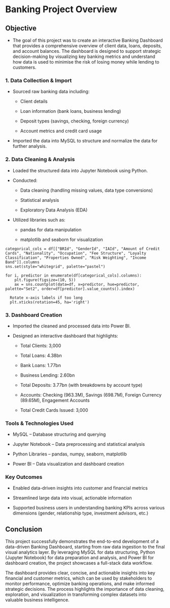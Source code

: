# Banking Project Overview

## Objective

- The goal of this project was to create an interactive Banking Dashboard that provides a comprehensive overview of client data, loans, deposits, and account balances. The dashboard is designed to support strategic decision-making by visualizing key banking metrics and understand how data is used to minimise the risk of losing money while lending to customers.

### 1. Data Collection & Import

- Sourced raw banking data including:

  - Client details

  - Loan information (bank loans, business lending)

  - Deposit types (savings, checking, foreign currency)

  - Account metrics and credit card usage

- Imported the data into MySQL to structure and normalize the data for further analysis.

### 2. Data Cleaning & Analysis

- Loaded the structured data into Jupyter Notebook using Python.

- Conducted:

  - Data cleaning (handling missing values, data type conversions)

  - Statistical analysis

  - Exploratory Data Analysis (EDA)

- Utilized libraries such as:

  - pandas for data manipulation

  - matplotlib and seaborn for visualization

```
categorical_cols = df[["BRId", "GenderId", "IAId", "Amount of Credit Cards", "Nationality", "Occupation", "Fee Structure", "Loyalty Classification", "Properties Owned", "Risk Weighting", "Income Band"]].columns
sns.set(style="whitegrid", palette="pastel")

for i, predictor in enumerate(df[categorical_cols].columns):
    plt.figure(figsize=(10, 5))
    ax = sns.countplot(data=df, x=predictor, hue=predictor, palette="Set2", order=df[predictor].value_counts().index)

  Rotate x-axis labels if too long
  plt.xticks(rotation=45, ha='right')
```


### 3. Dashboard Creation

- Imported the cleaned and processed data into Power BI.

- Designed an interactive dashboard that highlights:

  - Total Clients: 3,000

  - Total Loans: 4.38bn

  - Bank Loans: 1.77bn

  - Business Lending: 2.60bn

  - Total Deposits: 3.77bn (with breakdowns by account type)

  - Accounts: Checking (963.3M), Savings (698.7M), Foreign Currency (89.65M), Engagement Accounts

  - Total Credit Cards Issued: 3,000


### Tools & Technologies Used

- MySQL – Database structuring and querying

- Jupyter Notebook – Data preprocessing and statistical analysis

- Python Libraries – pandas, numpy, seaborn, matplotlib

- Power BI – Data visualization and dashboard creation


### Key Outcomes

- Enabled data-driven insights into customer and financial metrics

- Streamlined large data into visual, actionable information

- Supported business users in understanding banking KPIs across various dimensions (gender, relationship type, investment advisors, etc.)


## Conclusion

This project successfully demonstrates the end-to-end development of a data-driven Banking Dashboard, starting from raw data ingestion to the final visual analytics layer. By leveraging MySQL for data structuring, Python (Jupyter Notebook) for data preparation and analysis, and Power BI for dashboard creation, the project showcases a full-stack data workflow.

The dashboard provides clear, concise, and actionable insights into key financial and customer metrics, which can be used by stakeholders to monitor performance, optimize banking operations, and make informed strategic decisions. The process highlights the importance of data cleaning, exploration, and visualization in transforming complex datasets into valuable business intelligence.
